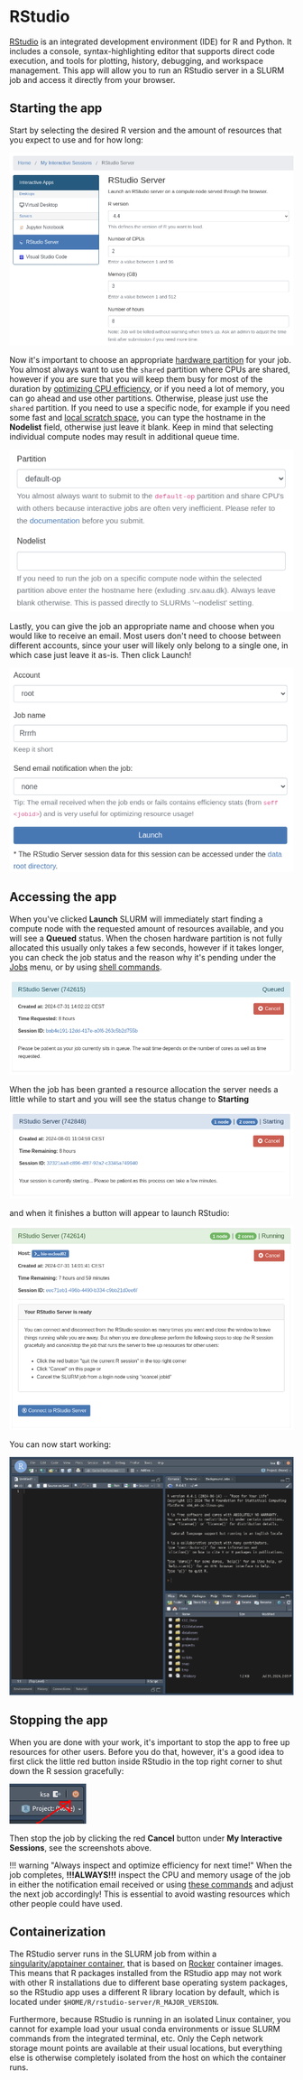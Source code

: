 # RStudio
[RStudio](https://posit.co/products/open-source/rstudio/) is an integrated development environment (IDE) for R and Python. It includes a console, syntax-highlighting editor that supports direct code execution, and tools for plotting, history, debugging, and workspace management. This app will allow you to run an RStudio server in a SLURM job and access it directly from your browser.

## Starting the app
Start by selecting the desired R version and the amount of resources that you expect to use and for how long:

![rstudio resources](img/rstudio_resources.png)

Now it's important to choose an appropriate [hardware partition](../../../slurm/partitions.md) for your job. You almost always want to use the `shared` partition where CPUs are shared, however if you are sure that you will keep them busy for most of the duration by [optimizing CPU efficiency](../../../slurm/efficiency.md), or if you need a lot of memory, you can go ahead and use other partitions. Otherwise, please just use the `shared` partition. If you need to use a specific node, for example if you need some fast and [local scratch space](../../../storage.md#local-scratch-space), you can type the hostname in the **Nodelist** field, otherwise just leave it blank. Keep in mind that selecting individual compute nodes may result in additional queue time.

![partition](img/partition.png)

Lastly, you can give the job an appropriate name and choose when you would like to receive an email. Most users don't need to choose between different accounts, since your user will likely only belong to a single one, in which case just leave it as-is. Then click Launch!

![rstudio launch](img/rstudio_launch.png)

## Accessing the app
When you've clicked **Launch** SLURM will immediately start finding a compute node with the requested amount of resources available, and you will see a **Queued** status. When the chosen hardware partition is not fully allocated this usually only takes a few seconds, however if it takes longer, you can check the job status and the reason why it's pending under the [Jobs](../jobqueue.md) menu, or by using [shell commands](../../../slurm/jobcontrol.md#get-job-status-info).

![rstudio queued](img/rstudio_queued.png)

When the job has been granted a resource allocation the server needs a little while to start and you will see the status change to **Starting**

![rstudio starting](img/rstudio_starting.png)

and when it finishes a button will appear to launch RStudio:

![rstudio running](img/rstudio_running.png)

You can now start working:

![rstudio inside](img/rstudio_inside.png)

## Stopping the app
When you are done with your work, it's important to stop the app to free up resources for other users. Before you do that, however, it's a good idea to first click the little red button inside RStudio in the top right corner to shut down the R session gracefully:

![rstudio quit](img/rstudio_quit.png)

Then stop the job by clicking the red **Cancel** button under **My Interactive Sessions**, see the screenshots above.

!!! warning "Always inspect and optimize efficiency for next time!"
    When the job completes, **!!!ALWAYS!!!** inspect the CPU and memory usage of the job in either the notification email received or using [these commands](../../../slurm/accounting.md#job-efficiency-summary) and adjust the next job accordingly! This is essential to avoid wasting resources which other people could have used.

## Containerization
The RStudio server runs in the SLURM job from within a [singularity/apptainer container](../../../software/containers.md#singularityapptainer), that is based on [Rocker](https://rocker-project.org/) container images. This means that R packages installed from the RStudio app may not work with other R installations due to different base operating system packages, so the RStudio app uses a different R library location by default, which is located under `$HOME/R/rstudio-server/R_MAJOR_VERSION`.

Furthermore, because RStudio is running in an isolated Linux container, you cannot for example load your usual conda environments or issue SLURM commands from the integrated terminal, etc. Only the Ceph network storage mount points are available at their usual locations, but everything else is otherwise completely isolated from the host on which the container runs.
